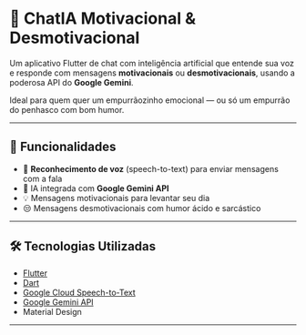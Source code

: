 # 🧠 ChatIA Motivacional & Desmotivacional

Um aplicativo Flutter de chat com inteligência artificial que entende sua voz e responde com mensagens **motivacionais** ou **desmotivacionais**, usando a poderosa API do **Google Gemini**.

Ideal para quem quer um empurrãozinho emocional — ou só um empurrão do penhasco com bom humor.

---

## 🚀 Funcionalidades

- 🎤 **Reconhecimento de voz** (speech-to-text) para enviar mensagens com a fala
- 💬 IA integrada com **Google Gemini API**
- 💡 Mensagens motivacionais para levantar seu dia
- 😒 Mensagens desmotivacionais com humor ácido e sarcástico
---

## 🛠️ Tecnologias Utilizadas

- [Flutter](https://flutter.dev/)
- [Dart](https://dart.dev/)
- [Google Cloud Speech-to-Text](https://cloud.google.com/speech-to-text)
- [Google Gemini API](https://ai.google.dev/)
- Material Design
---
